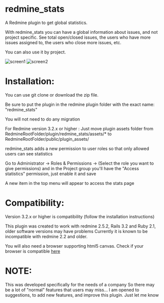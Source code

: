 redmine_stats
==
A Redmine plugin to get global statistics.

With redmine_stats you can have a global information about issues, and not project specific. See total open/closed issues, the users who have more issues assigned to, the users who close more issues, etc.

You can also use it by project.

![screen1](https://dl.dropboxusercontent.com/u/3304230/do_not_delete/screen1.png)
![screen2](https://dl.dropboxusercontent.com/u/3304230/do_not_delete/screen2.png)

Installation:
==

You can use git clone or download the zip file.

Be sure to put the plugin in the redmine plugin folder with the exact name: "redmine_stats"

You will not need to do any migration

For Redmine version 3.2.x or higher : Just move plugin assets folder from RedmineRootFolder/plugin/redmine_stats/assets/* to RedmineRootFolder/public/plugin_assets/

redmine_stats adds a new permission to user roles so that only allowed users can see statistics

Go to Administrator -> Roles & Permissions -> (Select the role you want to give permissions) and in the Project group you'll have the "Access statistics" permission, just enable it and save

A new item in the top menu will appear to access the stats page

Compatibility:
==
Version 3.2.x or higher is compatibility (follow the installation instructions)

This plugin was created to work with redmine 2.5.2, Rails 3.2 and Ruby 2.1, older software versions may have problems
Currently it is known to be incompatible with redmine 2.2 and older.

You will also need a browser supporting html5 canvas. Check if your browser is compatible [here](http://caniuse.com/#feat=canvas)


NOTE:
==

This was developed specifically for the needs of a company So there may be a lot of "normal" features that users may miss... I am opened to suggestions, to add new features, and improve this plugin. Just let me know

